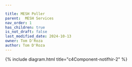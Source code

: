 ```yaml
---

title: MESH Poller
parent:  MESH Services
nav_order: 1
has_children: true
is_not_draft: false
last_modified_date: 2024-10-13
owner: Tom D'Roza
author: Tom D'Roza
---
```


{% include diagram.html title="c4Component-notifhir-2" %}
